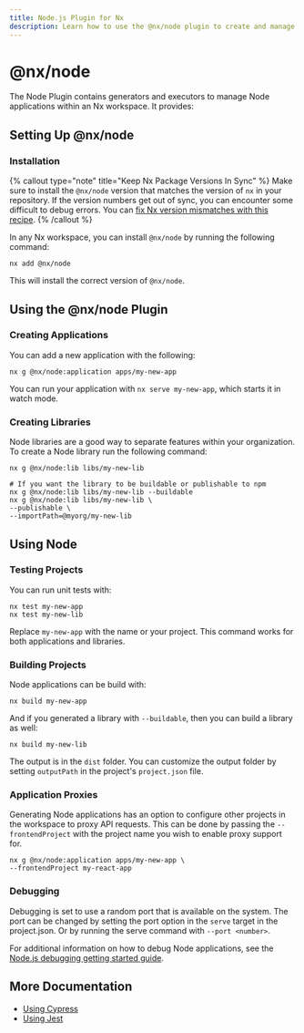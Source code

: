 ```yaml
---
title: Node.js Plugin for Nx
description: Learn how to use the @nx/node plugin to create and manage Node.js applications and libraries in your Nx workspace, including setup, building, and testing.
---
```


# @nx/node

The Node Plugin contains generators and executors to manage Node applications within an Nx workspace. It provides:

## Setting Up @nx/node

### Installation

{% callout type="note" title="Keep Nx Package Versions In Sync" %}
Make sure to install the `@nx/node` version that matches the version of `nx` in your repository. If the version numbers get out of sync, you can encounter some difficult to debug errors. You can [fix Nx version mismatches with this recipe](/recipes/tips-n-tricks/keep-nx-versions-in-sync).
{% /callout %}

In any Nx workspace, you can install `@nx/node` by running the following command:

```shell {% skipRescope=true %}
nx add @nx/node
```

This will install the correct version of `@nx/node`.

## Using the @nx/node Plugin

### Creating Applications

You can add a new application with the following:

```shell
nx g @nx/node:application apps/my-new-app
```

You can run your application with `nx serve my-new-app`, which starts it in watch mode.

### Creating Libraries

Node libraries are a good way to separate features within your organization. To create a Node library run the following command:

```shell
nx g @nx/node:lib libs/my-new-lib

# If you want the library to be buildable or publishable to npm
nx g @nx/node:lib libs/my-new-lib --buildable
nx g @nx/node:lib libs/my-new-lib \
--publishable \
--importPath=@myorg/my-new-lib
```

## Using Node

### Testing Projects

You can run unit tests with:

```shell
nx test my-new-app
nx test my-new-lib
```

Replace `my-new-app` with the name or your project. This command works for both applications and libraries.

### Building Projects

Node applications can be build with:

```shell
nx build my-new-app
```

And if you generated a library with `--buildable`, then you can build a library as well:

```shell
nx build my-new-lib
```

The output is in the `dist` folder. You can customize the output folder by setting `outputPath` in the project's `project.json` file.

### Application Proxies

Generating Node applications has an option to configure other projects in the workspace to proxy API requests. This can be done by passing the `--frontendProject` with the project name you wish to enable proxy support for.

```shell
nx g @nx/node:application apps/my-new-app \
--frontendProject my-react-app
```

### Debugging

Debugging is set to use a random port that is available on the system. The port can be changed by setting the port option in the `serve` target in the project.json. Or by running the serve command with `--port <number>`.

For additional information on how to debug Node applications, see the [Node.js debugging getting started guide](https://nodejs.org/en/docs/guides/debugging-getting-started/#inspector-clients).

## More Documentation

- [Using Cypress](/technologies/test-tools/cypress/introduction)
- [Using Jest](/technologies/test-tools/jest/introduction)
